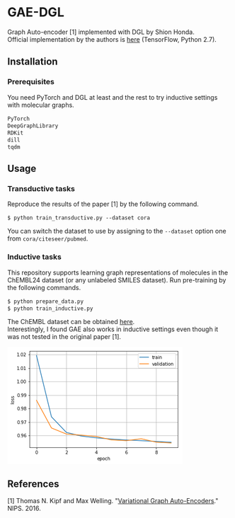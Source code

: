 # GAE-DGL
Graph Auto-encoder [1] implemented with DGL by Shion Honda.  
Official implementation by the authors is [here](https://github.com/tkipf/gae) (TensorFlow, Python 2.7).

## Installation
### Prerequisites
You need PyTorch and DGL at least and the rest to try inductive settings with molecular graphs.

```
PyTorch
DeepGraphLibrary
RDKit
dill
tqdm
```

## Usage
### Transductive tasks
Reproduce the results of the paper [1] by the following command.

```
$ python train_transductive.py --dataset cora
```

You can switch the dataset to use by assigning to the `--dataset` option one from `cora/citeseer/pubmed`.

### Inductive tasks
This repository supports learning graph representations of molecules in the ChEMBL24 dataset (or any unlabeled SMILES dataset). Run pre-training by the following commands.  

```
$ python prepare_data.py
$ python train_inductive.py
```

The ChEMBL dataset can be obtained [here](https://chembl.gitbook.io/chembl-interface-documentation/downloads).  
Interestingly, I found GAE also works in inductive settings even though it was not tested in the original paper [1].

![](2019-06-06-10-39-26.png)

## References
[1] Thomas N. Kipf and Max Welling. "[Variational Graph Auto-Encoders](https://arxiv.org/abs/1611.07308)." NIPS. 2016.